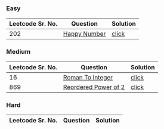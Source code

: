 ### Easy 
Leetcode Sr. No. | Question | Solution
-------------|------------- | -------------
202 | [Happy Number](https://leetcode.com/problems/happy-number/) | [click](./Solutions/HappyNumber.java)

### Medium
Leetcode Sr. No. | Question | Solution
-------------|------------- | -------------
16 | [Roman To Integer](https://leetcode.com/problems/integer-to-roman/) | [click](./Solutions/RomanToInteger.java)
869 | [Reordered Power of 2](https://leetcode.com/problems/reordered-power-of-2/) | [click](./Solutions/ReorderedPowerOf2.java)

### Hard
Leetcode Sr. No. | Question | Solution
-------------|------------- | -------------